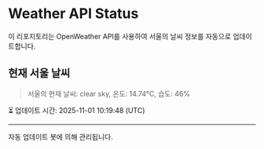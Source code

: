 
# Weather API Status

이 리포지토리는 OpenWeather API를 사용하여 서울의 날씨 정보를 자동으로 업데이트합니다.

## 현재 서울 날씨
> 서울의 현재 날씨: clear sky, 온도: 14.74°C, 습도: 46%

⏳ 업데이트 시간: 2025-11-01 10:19:48 (UTC)

---
자동 업데이트 봇에 의해 관리됩니다.
